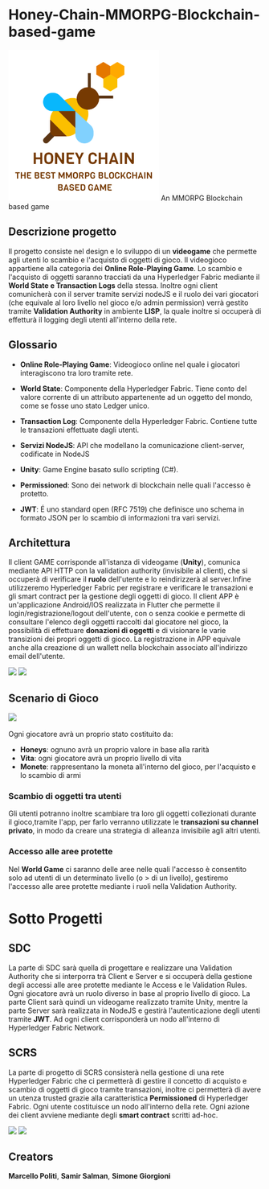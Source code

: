 # Honey-Chain-MMORPG-Blockchain-based-game


<img src="https://github.com/samirsalman/-Honey-Chain-MMORPG-Blockchain-based-game-/blob/master/honeychain%402x.png"/>
An MMORPG Blockchain based game

## Descrizione progetto

Il progetto consiste nel design e lo sviluppo di un **videogame** che permette agli utenti lo scambio e l'acquisto di oggetti di gioco. Il videogioco appartiene alla categoria dei **Online Role-Playing Game**. Lo scambio e l'acquisto di oggetti saranno tracciati da una Hyperledger Fabric mediante il **World State e Transaction Logs** della stessa.
Inoltre ogni client comunicherà con il server tramite servizi nodeJS e il ruolo dei vari giocatori (che equivale al loro livello nel gioco e/o admin permission) verrà gestito tramite **Validation Authority** in ambiente **LISP**, la quale inoltre si occuperà di effetturà il logging degli utenti all'interno della rete.

## Glossario

- **Online Role-Playing Game**: Videogioco online nel quale i giocatori interagiscono tra loro tramite rete.

- **World State**: Componente della Hyperledger Fabric. Tiene conto del valore corrente di un attributo appartenente ad un oggetto del mondo, come se fosse uno stato Ledger unico.

- **Transaction Log**: Componente della Hyperledger Fabric. Contiene tutte le transazioni effettuate dagli utenti.

- **Servizi NodeJS**: API che modellano la comunicazione client-server, codificate in NodeJS

- **Unity**: Game Engine basato sullo scripting (C#).

- **Permissioned**: Sono dei network di blockchain nelle quali l'accesso è protetto.

- **JWT**: É uno standard open (RFC 7519) che definisce uno schema in formato JSON per lo scambio di informazioni tra vari servizi.

<div style="page-break-after: always;"></div>

## Architettura
Il client GAME corrisponde all'istanza di videogame (**Unity**), comunica mediante API HTTP con la validation authority (invisibile al client), che si occuperà di verificare il **ruolo** dell'utente e lo reindirizzerà al server.Infine utilizzeremo Hyperledger Fabric per registrare e verificare le transazioni e gli smart contract per la gestione degli oggetti di gioco.
Il client APP è un'applicazione Android/IOS realizzata in Flutter che permette il login/registrazione/logout dell'utente, con o senza cookie e permette di consultare l'elenco degli oggetti raccolti dal giocatore nel gioco, la possibilità di effettuare **donazioni di oggetti** e di visionare le varie transizioni dei propri oggetti di gioco. La registrazione in APP equivale anche alla creazione di un wallett nella blockchain associato all'indirizzo email dell'utente.

<img src="https://github.com/samirsalman/HoneyChain-MMORPG-Blockchain-based-game-/blob/master/images/2020/05/structure.png"/>

<img src="https://github.com/samirsalman/HoneyChain-MMORPG-Blockchain-based-game-/blob/master/images/2020/05/home@2x.png"/>

<div style="page-break-after: always;"></div>

## Scenario di Gioco

<img src="https://github.com/samirsalman/HoneyChain-MMORPG-Blockchain-based-game-/blob/master/images/2020/05/scenario.png"/>



Ogni giocatore avrà un proprio stato costituito da:
- **Honeys**: ognuno avrà un proprio valore in base alla rarità
- **Vita**: ogni giocatore avrà un proprio livello di vita
- **Monete**: rappresentano la moneta all'interno del gioco, per l'acquisto e lo scambio di armi



### Scambio di oggetti tra utenti

Gli utenti potranno inoltre scambiare tra loro gli oggetti collezionati durante il gioco,tramite l'app,  per farlo verranno utilizzate le **transazioni su channel privato**, in modo da creare una strategia di alleanza invisibile agli altri utenti.

### Accesso alle aree protette

Nel **World Game** ci saranno delle aree nelle quali l'accesso è consentito solo ad utenti di un determinato livello (o > di un livello), gestiremo l'accesso alle aree protette mediante i ruoli nella Validation Authority.

<div style="page-break-after: always;"></div>

# Sotto Progetti

## SDC

La parte di SDC sarà quella di progettare e realizzare una Validation Authority che si interporra trà Client e Server e si occuperà della gestione degli accessi alle aree protette mediante le Access e le Validation Rules. Ogni giocatore avrà un ruolo diverso in base al proprio livello di gioco. La parte Client sarà quindi un videogame realizzato tramite Unity, mentre la parte Server sarà realizzata in NodeJS e gestirà l'autenticazione degli utenti tramite **JWT**. Ad ogni client corrisponderà un nodo all'interno di Hyperledger Fabric Network.

## SCRS

La parte di progetto di SCRS consisterà nella gestione di una rete Hyperledger Fabric che ci permetterà di gestire il concetto di acquisto e scambio di oggetti di gioco tramite transazioni, inoltre ci permetterà di avere un utenza trusted grazie alla caratteristica **Permissioned** di Hyperledger Fabric. Ogni utente costituisce un nodo all'interno della rete.
Ogni azione dei client avviene mediante degli **smart contract** scritti ad-hoc.


<img src="https://github.com/samirsalman/HoneyChain-MMORPG-Blockchain-based-game-/blob/master/game_gif.gif">


<img src="https://github.com/samirsalman/HoneyChain-MMORPG-Blockchain-based-game-/blob/master/app_gif.gif">

## Creators


**Marcello Politi**,
**Samir Salman**,
**Simone Giorgioni**

